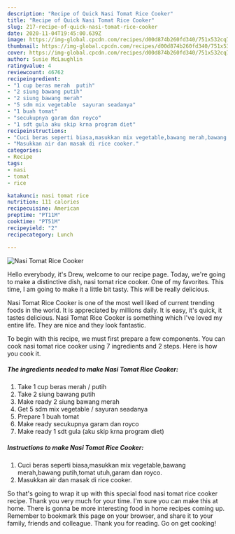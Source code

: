 ```yaml
---
description: "Recipe of Quick Nasi Tomat Rice Cooker"
title: "Recipe of Quick Nasi Tomat Rice Cooker"
slug: 217-recipe-of-quick-nasi-tomat-rice-cooker
date: 2020-11-04T19:45:00.639Z
image: https://img-global.cpcdn.com/recipes/d00d874b260fd340/751x532cq70/nasi-tomat-rice-cooker-foto-resep-utama.jpg
thumbnail: https://img-global.cpcdn.com/recipes/d00d874b260fd340/751x532cq70/nasi-tomat-rice-cooker-foto-resep-utama.jpg
cover: https://img-global.cpcdn.com/recipes/d00d874b260fd340/751x532cq70/nasi-tomat-rice-cooker-foto-resep-utama.jpg
author: Susie McLaughlin
ratingvalue: 4
reviewcount: 46762
recipeingredient:
- "1 cup beras merah  putih"
- "2 siung bawang putih"
- "2 siung bawang merah"
- "5 sdm mix vegetable  sayuran seadanya"
- "1 buah tomat"
- "secukupnya garam dan royco"
- "1 sdt gula aku skip krna program diet"
recipeinstructions:
- "Cuci beras seperti biasa,masukkan mix vegetable,bawang merah,bawang putih,tomat utuh,garam dan royco."
- "Masukkan air dan masak di rice cooker."
categories:
- Recipe
tags:
- nasi
- tomat
- rice

katakunci: nasi tomat rice 
nutrition: 111 calories
recipecuisine: American
preptime: "PT11M"
cooktime: "PT51M"
recipeyield: "2"
recipecategory: Lunch

---
```



![Nasi Tomat Rice Cooker](https://img-global.cpcdn.com/recipes/d00d874b260fd340/751x532cq70/nasi-tomat-rice-cooker-foto-resep-utama.jpg)

Hello everybody, it's Drew, welcome to our recipe page. Today, we're going to make a distinctive dish, nasi tomat rice cooker. One of my favorites. This time, I am going to make it a little bit tasty. This will be really delicious.



Nasi Tomat Rice Cooker is one of the most well liked of current trending foods in the world. It is appreciated by millions daily. It is easy, it's quick, it tastes delicious. Nasi Tomat Rice Cooker is something which I've loved my entire life. They are nice and they look fantastic.


To begin with this recipe, we must first prepare a few components. You can cook nasi tomat rice cooker using 7 ingredients and 2 steps. Here is how you cook it.

<!--inarticleads1-->

##### The ingredients needed to make Nasi Tomat Rice Cooker:

1. Take 1 cup beras merah / putih
1. Take 2 siung bawang putih
1. Make ready 2 siung bawang merah
1. Get 5 sdm mix vegetable / sayuran seadanya
1. Prepare 1 buah tomat
1. Make ready secukupnya garam dan royco
1. Make ready 1 sdt gula (aku skip krna program diet)




<!--inarticleads2-->

##### Instructions to make Nasi Tomat Rice Cooker:

1. Cuci beras seperti biasa,masukkan mix vegetable,bawang merah,bawang putih,tomat utuh,garam dan royco.
1. Masukkan air dan masak di rice cooker.




So that's going to wrap it up with this special food nasi tomat rice cooker recipe. Thank you very much for your time. I'm sure you can make this at home. There is gonna be more interesting food in home recipes coming up. Remember to bookmark this page on your browser, and share it to your family, friends and colleague. Thank you for reading. Go on get cooking!
